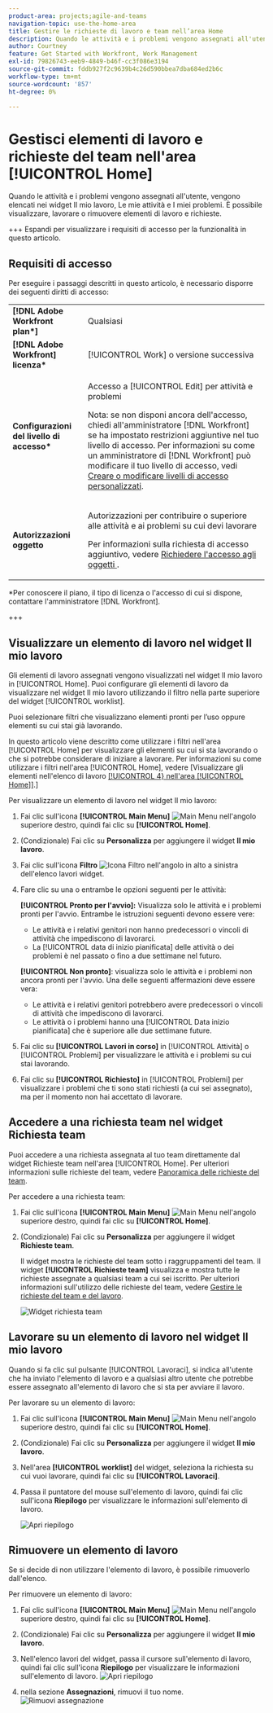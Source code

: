```yaml
---
product-area: projects;agile-and-teams
navigation-topic: use-the-home-area
title: Gestire le richieste di lavoro e team nell’area Home
description: Quando le attività e i problemi vengono assegnati all'utente, vengono elencati nei widget Il mio lavoro, Le mie attività e I miei problemi.  È possibile visualizzare, lavorare o rimuovere elementi di lavoro e richieste.
author: Courtney
feature: Get Started with Workfront, Work Management
exl-id: 79826743-eeb9-4849-b46f-cc3f086e3194
source-git-commit: fddb927f2c9639b4c26d590bbea7dba684ed2b6c
workflow-type: tm+mt
source-wordcount: '857'
ht-degree: 0%

---
```



# Gestisci elementi di lavoro e richieste del team nell&#39;area [!UICONTROL Home]

Quando le attività e i problemi vengono assegnati all&#39;utente, vengono elencati nei widget Il mio lavoro, Le mie attività e I miei problemi.  È possibile visualizzare, lavorare o rimuovere elementi di lavoro e richieste.

+++ Espandi per visualizzare i requisiti di accesso per la funzionalità in questo articolo.

## Requisiti di accesso

Per eseguire i passaggi descritti in questo articolo, è necessario disporre dei seguenti diritti di accesso:

<table style="table-layout:auto"> 
 <col> 
 </col> 
 <col> 
 </col> 
 <tbody> 
  <tr> 
   <td role="rowheader"><strong>[!DNL Adobe Workfront plan*]</strong></td> 
   <td> <p>Qualsiasi</p> </td> 
  </tr> 
  <tr> 
   <td role="rowheader"><strong>[!DNL Adobe Workfront] licenza*</strong></td> 
   <td> <p>[!UICONTROL Work] o versione successiva</p> </td> 
  </tr> 
  <tr> 
   <td role="rowheader"><strong>Configurazioni del livello di accesso*</strong></td> 
   <td> <p>Accesso a [!UICONTROL Edit] per attività e problemi</p> <p>Nota: se non disponi ancora dell'accesso, chiedi all'amministratore [!DNL Workfront] se ha impostato restrizioni aggiuntive nel tuo livello di accesso. Per informazioni su come un amministratore di [!DNL Workfront] può modificare il tuo livello di accesso, vedi <a href="../../../administration-and-setup/add-users/configure-and-grant-access/create-modify-access-levels.md" class="MCXref xref">Creare o modificare livelli di accesso personalizzati</a>.</p> </td> 
  </tr> 
  <tr> 
   <td role="rowheader"><strong>Autorizzazioni oggetto</strong></td> 
   <td> <p>Autorizzazioni per contribuire o superiore alle attività e ai problemi su cui devi lavorare</p> <p>Per informazioni sulla richiesta di accesso aggiuntivo, vedere <a href="../../../workfront-basics/grant-and-request-access-to-objects/request-access.md" class="MCXref xref">Richiedere l'accesso agli oggetti </a>.</p> </td> 
  </tr> 
 </tbody> 
</table>

&#42;Per conoscere il piano, il tipo di licenza o l&#39;accesso di cui si dispone, contattare l&#39;amministratore [!DNL Workfront].

+++

## Visualizzare un elemento di lavoro nel widget Il mio lavoro

Gli elementi di lavoro assegnati vengono visualizzati nel widget Il mio lavoro in [!UICONTROL Home]. Puoi configurare gli elementi di lavoro da visualizzare nel widget Il mio lavoro utilizzando il filtro nella parte superiore del widget [!UICONTROL worklist].

Puoi selezionare filtri che visualizzano elementi pronti per l’uso oppure elementi su cui stai già lavorando.

In questo articolo viene descritto come utilizzare i filtri nell&#39;area [!UICONTROL Home] per visualizzare gli elementi su cui si sta lavorando o che si potrebbe considerare di iniziare a lavorare. Per informazioni su come utilizzare i filtri nell&#39;area [!UICONTROL Home], vedere [Visualizzare gli elementi nell&#39;elenco di lavoro [[!UICONTROL 4&rbrace; nell&#39;area [!UICONTROL Home]]](/help/quicksilver/workfront-basics/using-home/using-the-home-area/display-items-in-home-work-list.md).]

Per visualizzare un elemento di lavoro nel widget Il mio lavoro:

1. Fai clic sull&#39;icona **[!UICONTROL Main Menu]** ![Main Menu](assets/main-menu-icon.png) nell&#39;angolo superiore destro, quindi fai clic su **[!UICONTROL Home]**.
1. (Condizionale) Fai clic su **Personalizza** per aggiungere il widget **Il mio lavoro**.

1. Fai clic sull&#39;icona **Filtro** ![Icona Filtro](assets/filter-nwepng.png) nell&#39;angolo in alto a sinistra dell&#39;elenco lavori widget.

1. Fare clic su una o entrambe le opzioni seguenti per le attività:

   **[!UICONTROL Pronto per l&#39;avvio]:** Visualizza solo le attività e i problemi pronti per l&#39;avvio. Entrambe le istruzioni seguenti devono essere vere:

   * Le attività e i relativi genitori non hanno predecessori o vincoli di attività che impediscono di lavorarci.
   * La [!UICONTROL data di inizio pianificata] delle attività o dei problemi è nel passato o fino a due settimane nel futuro.

   **[!UICONTROL Non pronto]**: visualizza solo le attività e i problemi non ancora pronti per l&#39;avvio. Una delle seguenti affermazioni deve essere vera:

   * Le attività e i relativi genitori potrebbero avere predecessori o vincoli di attività che impediscono di lavorarci.
   * Le attività o i problemi hanno una [!UICONTROL Data inizio pianificata] che è superiore alle due settimane future.

1. Fai clic su **[!UICONTROL Lavori in corso]** in [!UICONTROL Attività] o [!UICONTROL Problemi] per visualizzare le attività e i problemi su cui stai lavorando.
1. Fai clic su **[!UICONTROL Richiesto]** in [!UICONTROL Problemi] per visualizzare i problemi che ti sono stati richiesti (a cui sei assegnato), ma per il momento non hai accettato di lavorare.

## Accedere a una richiesta team nel widget Richiesta team

Puoi accedere a una richiesta assegnata al tuo team direttamente dal widget Richieste team nell&#39;area [!UICONTROL Home]. Per ulteriori informazioni sulle richieste del team, vedere [Panoramica delle richieste del team](../../../people-teams-and-groups/work-with-team-requests/team-requests-overview.md).

Per accedere a una richiesta team:

1. Fai clic sull&#39;icona **[!UICONTROL Main Menu]** ![Main Menu](assets/main-menu-icon.png) nell&#39;angolo superiore destro, quindi fai clic su **[!UICONTROL Home]**.
1. (Condizionale) Fai clic su **Personalizza** per aggiungere il widget **Richieste team**.

   Il widget mostra le richieste del team sotto i raggruppamenti del team. Il widget **[!UICONTROL Richieste team]** visualizza e mostra tutte le richieste assegnate a qualsiasi team a cui sei iscritto. Per ulteriori informazioni sull&#39;utilizzo delle richieste del team, vedere [Gestire le richieste del team e del lavoro](../../../people-teams-and-groups/work-with-team-requests/manage-work-and-team-requests.md).

   ![Widget richiesta team](assets/team-request-widget.png)

## Lavorare su un elemento di lavoro nel widget Il mio lavoro

Quando si fa clic sul pulsante [!UICONTROL Lavoraci], si indica all&#39;utente che ha inviato l&#39;elemento di lavoro e a qualsiasi altro utente che potrebbe essere assegnato all&#39;elemento di lavoro che si sta per avviare il lavoro.

Per lavorare su un elemento di lavoro:

1. Fai clic sull&#39;icona **[!UICONTROL Main Menu]** ![Main Menu](assets/main-menu-icon.png) nell&#39;angolo superiore destro, quindi fai clic su **[!UICONTROL Home]**.
1. (Condizionale) Fai clic su **Personalizza** per aggiungere il widget **Il mio lavoro**.

1. Nell&#39;area **[!UICONTROL worklist]** del widget, seleziona la richiesta su cui vuoi lavorare, quindi fai clic su **[!UICONTROL Lavoraci]**.
1. Passa il puntatore del mouse sull&#39;elemento di lavoro, quindi fai clic sull&#39;icona **Riepilogo** per visualizzare le informazioni sull&#39;elemento di lavoro.

   ![Apri riepilogo](assets/open-summary-new-home.png)


## Rimuovere un elemento di lavoro

Se si decide di non utilizzare l&#39;elemento di lavoro, è possibile rimuoverlo dall&#39;elenco.

Per rimuovere un elemento di lavoro:

1. Fai clic sull&#39;icona **[!UICONTROL Main Menu]** ![Main Menu](assets/main-menu-icon.png) nell&#39;angolo superiore destro, quindi fai clic su **[!UICONTROL Home]**.
1. (Condizionale) Fai clic su **Personalizza** per aggiungere il widget **Il mio lavoro**.

1. Nell&#39;elenco lavori del widget, passa il cursore sull&#39;elemento di lavoro, quindi fai clic sull&#39;icona **Riepilogo** per visualizzare le informazioni sull&#39;elemento di lavoro.
   ![Apri riepilogo](assets/open-summary-new-home.png)
1. nella sezione **Assegnazioni**, rimuovi il tuo nome.
   ![Rimuovi assegnazione](assets/remove-assignment.png)



<!--
## Reassign a request

1. Click the **[!UICONTROL Main Menu]** ![Main Menu icon](assets/main-menu-icon.png) in the upper-right corner, then click **[!UICONTROL Home]**.
1. In the **[!UICONTROL Work List]** area, select the request you want to reassign.

1. Click on the **[!UICONTROL Assignments]** widget and remove yourself from the request, then type the name of the user you want to reassign the request to.

   >[!TIP]
   >
   >If the work request is still in the Ready to Start or Not Ready state, you can use the **[!UICONTROL Reassign]** button in the **[!UICONTROL More]** menu in the [!UICONTROL Work List].\
   >![Reassign button](assets/reassign-in-left-panel-350x204.png)

1. If a task's status is changed to [!UICONTROL New] or [!UICONTROL In Progress] after it was completed, you must unassign the user, save the task, then reassign the user in order for the task to reappear in their Home Work List.



## Reply to a request

You can reply to a request to further clarify the request or to propose a new date.

1. Click the **[!UICONTROL Main Menu]** ![Main Menu icon](assets/main-menu-icon.png) in the upper-right corner, then click **[!UICONTROL Home]**.
1. In the **[!UICONTROL Work List]** area, select the request you want to reply to.
1. Locate the individual who assigned the request to you.

   You can find this information on the [!UICONTROL Updates] tab of the task. Make sure the option to **[!UICONTROL Show System Updates]** is enabled.

1. Click **[!UICONTROL Start new update]** and begin typing your reply.
1. Enter the name of the recipient in the **[!UICONTROL Notify]** box, then click **[!UICONTROL Update]**.

   >[!TIP]
   >
   >If the work request is still in the Ready to Start or [!UICONTROL Not Ready] state, you can use the **[!UICONTROL Reply]** button in the **[!UICONTROL More]** menu in the [!UICONTROL Work List].\
   >![[!UICONTROL Reply button]](assets/reassign-in-left-panel-350x204.png)   

   -->

